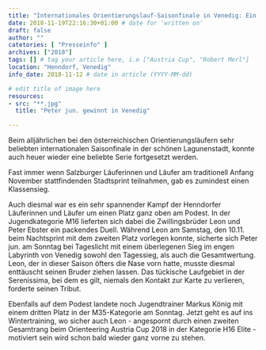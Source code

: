 ```yaml
---
title: "Internationales Orientierungslauf-Saisonfinale in Venedig: Ein Ebster sticht immer!"
date: 2018-11-19T22:16:30+01:00 # date for 'written on'
draft: false
author: ""
catetories: [ "Presseinfo" ]
archives: ["2018"]
tags: [] # tag your article here, i.e ["Austria Cup", "Robert Merl"]
location: "Henndorf, Venedig"
info_date: 2018-11-12 # date in article (YYYY-MM-dd)

# edit title of image here
resources:
- src: "**.jpg"
  title: "Peter jun. gewinnt in Venedig"

---
```


Beim alljährlichen bei den österreichischen Orientierungsläufern sehr beliebten internationalen Saisonfinale in der schönen Lagunenstadt, konnte auch heuer wieder eine beliebte Serie fortgesetzt werden.

<!--more-->

Fast immer wenn Salzburger Läuferinnen und Läufer am traditionell Anfang November stattfindenden Stadtsprint teilnahmen, gab es zumindest einen Klassensieg.

Auch diesmal war es ein sehr spannender Kampf der Henndorfer Läuferinnen und Läufer um einen Platz ganz oben am Podest. In der Jugendkategorie M16 lieferten sich dabei die Zwillingsbrüder Leon und Peter Ebster ein packendes Duell. Während Leon am Samstag, den 10.11. beim Nachtsprint mit dem zweiten Platz vorlegen konnte, sicherte sich Peter jun. am Sonntag bei Tageslicht mit einem überlegenen Sieg im engen Labyrinth von Venedig sowohl den Tagessieg, als auch die Gesamtwertung. Leon, der in dieser Saison öfters die Nase vorn hatte, musste diesmal enttäuscht seinen Bruder ziehen lassen. Das tückische Laufgebiet in der Serenissima, bei dem es gilt, niemals den Kontakt zur Karte zu verlieren, forderte seinen Tribut.

Ebenfalls auf dem Podest landete noch Jugendtrainer Markus König mit einem dritten Platz in der M35-Kategorie am Sonntag. Jetzt geht es auf ins Wintertraining, wo sicher auch Leon - angespornt durch einen zweiten Gesamtrang beim Orienteering Austria Cup 2018 in der Kategorie H16 Elite - motiviert sein wird schon bald wieder ganz vorne zu stehen.